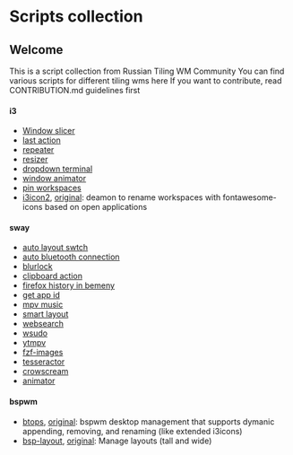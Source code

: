 # Scripts collection

## Welcome

This is a script collection from Russian Tiling WM Community
You can find various scripts for different tiling wms here
If you want to contribute, read CONTRIBUTION.md guidelines first

#### i3
- [Window slicer](i3/window_slicer.sh)
- [last action](i3/i3-vimonised/i3-last_action.sh)
- [repeater](i3/i3-vimonised/i3_repeater.sh)
- [resizer](i3/i3-vimonised/i3-resizer.sh)
- [dropdown terminal](i3/dropdown_terminal.sh)
- [window animator](i3/i3-animation.sh)
- [pin workspaces](i3/i3-workspace-holder.sh)
- [i3icon2](https://github.com/ivanmilov/i3icons2), [original](https://github.com/nwhirschfeld/i3icons2): deamon to rename workspaces with fontawesome-icons based on open applications

#### sway
- [auto layout swtch](sway/auto_switch_kbd.py)
- [auto bluetooth connection](sway/autobtconnect.sh)
- [blurlock](sway/blurlock)
- [clipboard action](sway/clipboard_action.sh)
- [firefox history in bemeny](sway/firefox_history_bemenu.sh)
- [get app id](sway/get_app_id)
- [mpv music](sway/mpv_music.sh)
- [smart layout](sway/smart_layout.py)
- [websearch](sway/websearch.sh)
- [wsudo](sway/wsudo)
- [ytmpv](sway/ytmpv)
- [fzf-images](sway/fzf-images)
- [tesseractor](sway/tesseractor)
- [crowscream](sway/crowscream)
- [animator](sway/sway-animator.sh)


#### bspwm
- [btops](https://github.com/ivanmilov/btops), [original](https://github.com/roberteinhaus/btops): bspwm desktop management that supports dymanic appending, removing, and renaming (like extended i3icons)
- [bsp-layout](https://github.com/ivanmilov/bsp-layout), [original](https://github.com/phenax/bsp-layout): Manage layouts (tall and wide)
